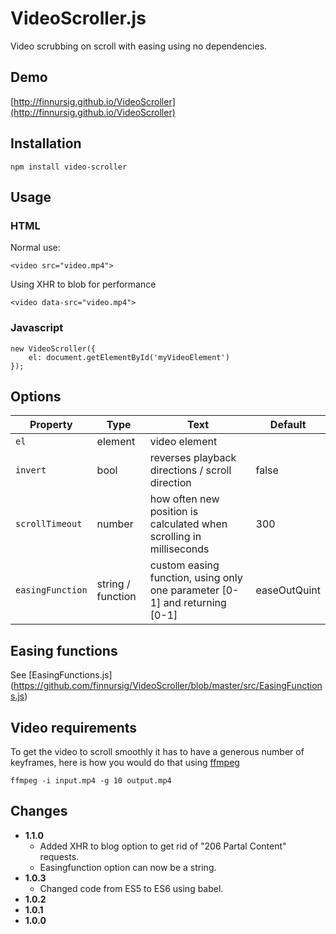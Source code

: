 # VideoScroller.js

Video scrubbing on scroll with easing using no dependencies.

## Demo

[http://finnursig.github.io/VideoScroller](http://finnursig.github.io/VideoScroller)

## Installation

```
npm install video-scroller
```

## Usage

### HTML

Normal use:
```
<video src="video.mp4">
```

Using XHR to blob for performance
```
<video data-src="video.mp4">
```

### Javascript

```
new VideoScroller({
    el: document.getElementById('myVideoElement')
});
```

## Options

| Property | Type | Text | Default |
|----------|------|------|---------|
| `el` | element | video element
| `invert` | bool | reverses playback directions / scroll direction | false
| `scrollTimeout` | number | how often new position is calculated when scrolling in milliseconds | 300
| `easingFunction` | string / function | custom easing function, using only one parameter [0-1] and returning [0-1] | easeOutQuint

## Easing functions

See [EasingFunctions.js] (https://github.com/finnursig/VideoScroller/blob/master/src/EasingFunctions.js)

## Video requirements

To get the video to scroll smoothly it has to have a generous number of keyframes, here is how you would do that using [ffmpeg](https://www.ffmpeg.org/)

`ffmpeg -i input.mp4 -g 10 output.mp4`

## Changes

* **1.1.0**
	* Added XHR to blog option to get rid of "206 Partal Content" requests.
	* Easingfunction option can now be a string.
* **1.0.3**
	* Changed code from ES5 to ES6 using babel.
* **1.0.2**
* **1.0.1**
* **1.0.0**
